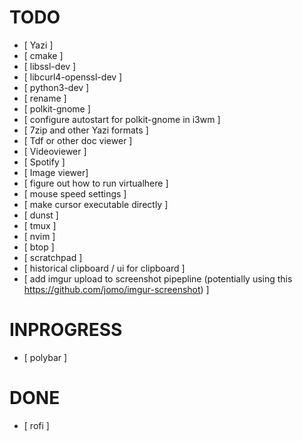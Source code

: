 # TODO

- [ Yazi ]
- [ cmake ]
- [ libssl-dev ]
- [ libcurl4-openssl-dev ]
- [ python3-dev ]
- [ rename ]
- [ polkit-gnome ]
- [ configure autostart for polkit-gnome in i3wm ]
- [ 7zip and other Yazi formats ] 
- [ Tdf or other doc viewer ]
- [ Videoviewer ]
- [ Spotify ]
- [ Image viewer]
- [ figure out how to run virtualhere ]
- [ mouse speed settings ]
- [ make cursor executable directly ]
- [ dunst ]
- [ tmux ]
- [ nvim ]
- [ btop ]
- [ scratchpad ]
- [ historical clipboard / ui for clipboard ]
- [ add imgur upload to screenshot pipepline (potentially using this https://github.com/jomo/imgur-screenshot) ]


# INPROGRESS

- [ polybar ]


# DONE

- [ rofi ]